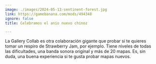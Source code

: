 ```yaml
---
image: ./images/2024-05-13-sentinent-forest.jpg
link: https://gamebanana.com/mods/494348
ignore: false
title: Celebramos el anio nuevo chinoz

---
```

  
La Gallery Collab es otra colaboración gigante que probar si te quieres tomar un respiro de Strawberry Jam, por ejemplo. Tiene niveles de todas las dificultades, una banda sonora original y más de 20 mapas. Es, sin duda, una buena experiencia si te gusta probar mapas nuevos.
